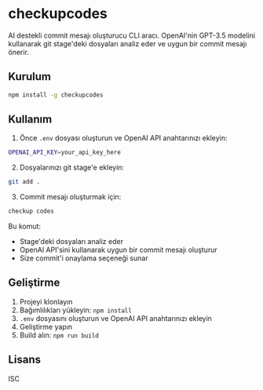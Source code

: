 # checkupcodes

AI destekli commit mesajı oluşturucu CLI aracı. OpenAI'nin GPT-3.5 modelini kullanarak git stage'deki dosyaları analiz eder ve uygun bir commit mesajı önerir.

## Kurulum

```bash
npm install -g checkupcodes
```

## Kullanım

1. Önce `.env` dosyası oluşturun ve OpenAI API anahtarınızı ekleyin:
```bash
OPENAI_API_KEY=your_api_key_here
```

2. Dosyalarınızı git stage'e ekleyin:
```bash
git add .
```

3. Commit mesajı oluşturmak için:
```bash
checkup codes
```

Bu komut:
- Stage'deki dosyaları analiz eder
- OpenAI API'sini kullanarak uygun bir commit mesajı oluşturur
- Size commit'i onaylama seçeneği sunar

## Geliştirme

1. Projeyi klonlayın
2. Bağımlılıkları yükleyin: `npm install`
3. `.env` dosyasını oluşturun ve OpenAI API anahtarınızı ekleyin
4. Geliştirme yapın
5. Build alın: `npm run build`

## Lisans

ISC 